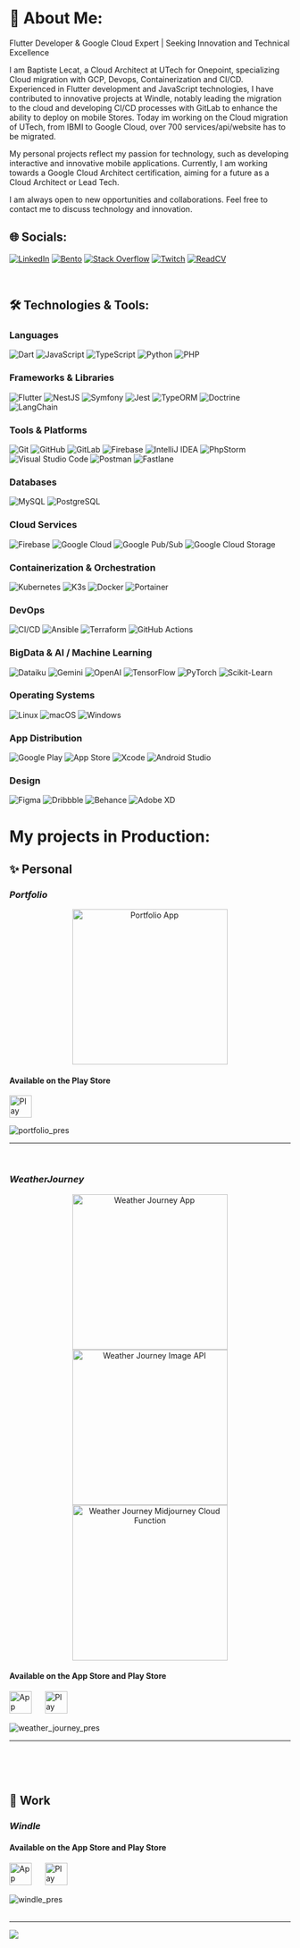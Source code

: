 # 💫 About Me:

Flutter Developer & Google Cloud Expert | Seeking Innovation and Technical Excellence

I am Baptiste Lecat, a Cloud Architect at UTech for Onepoint, specializing Cloud migration with GCP, Devops, Containerization and CI/CD. Experienced in Flutter development and JavaScript technologies, I have contributed to innovative projects at Windle, notably leading the migration to the cloud and developing CI/CD processes with GitLab to enhance the ability to deploy on mobile Stores.
Today im working on the Cloud migration of UTech, from IBMI to Google Cloud, over 700 services/api/website has to be migrated.


My personal projects reflect my passion for technology, such as developing interactive and innovative mobile applications. Currently, I am working towards a Google Cloud Architect certification, aiming for a future as a Cloud Architect or Lead Tech.

I am always open to new opportunities and collaborations. Feel free to contact me to discuss technology and innovation.

## 🌐 Socials:
[![LinkedIn](https://img.shields.io/badge/LinkedIn-0A66C2.svg?style=for-the-badge&logo=LinkedIn&logoColor=white)](https://linkedin.com/in/baptiste-lecat) [![Bento](https://img.shields.io/badge/Bento-768CFF.svg?style=for-the-badge&logo=Bento&logoColor=white)](https://bento.me/baptistelecat) [![Stack Overflow](https://img.shields.io/badge/Stack%20Overflow-F58025.svg?style=for-the-badge&logo=Stack-Overflow&logoColor=white)](https://stackoverflow.com/users/19101705) [![Twitch](https://img.shields.io/badge/Twitch-9146FF.svg?style=for-the-badge&logo=Twitch&logoColor=white)](https://twitch.tv/Baptiste_Lecat) [![ReadCV](https://img.shields.io/badge/Read.cv-111111.svg?style=for-the-badge&logo=readdotcv&logoColor=white)](https://read.cv/baptistelecat) 

<br/>

## 🛠️ Technologies & Tools:
### Languages
![Dart](https://img.shields.io/badge/Dart-0175C2.svg?style=for-the-badge&logo=Dart&logoColor=white) ![JavaScript](https://img.shields.io/badge/JavaScript-F7DF1E.svg?style=for-the-badge&logo=JavaScript&logoColor=black) ![TypeScript](https://img.shields.io/badge/TypeScript-007ACC.svg?style=for-the-badge&logo=TypeScript&logoColor=white) ![Python](https://img.shields.io/badge/Python-3776AB.svg?style=for-the-badge&logo=Python&logoColor=white) ![PHP](https://img.shields.io/badge/PHP-777BB4.svg?style=for-the-badge&logo=PHP&logoColor=white)

### Frameworks & Libraries
![Flutter](https://img.shields.io/badge/Flutter-02569B.svg?style=for-the-badge&logo=Flutter&logoColor=white) ![NestJS](https://img.shields.io/badge/NestJS-E0234E.svg?style=for-the-badge&logo=NestJS&logoColor=white) ![Symfony](https://img.shields.io/badge/Symfony-000000.svg?style=for-the-badge&logo=Symfony&logoColor=white) ![Jest](https://img.shields.io/badge/Jest-C21325.svg?style=for-the-badge&logo=Jest&logoColor=white) ![TypeORM](https://img.shields.io/badge/TypeORM-FE0803.svg?style=for-the-badge&logo=TypeORM&logoColor=white) ![Doctrine](https://img.shields.io/badge/Doctrine-FC6A31.svg?style=for-the-badge&logo=Doctrine&logoColor=white) ![LangChain](https://img.shields.io/badge/LangChain-1C3C3C.svg?style=for-the-badge&logo=LangChain&logoColor=white)

### Tools & Platforms
![Git](https://img.shields.io/badge/Git-F05032.svg?style=for-the-badge&logo=Git&logoColor=white) ![GitHub](https://img.shields.io/badge/GitHub-181717.svg?style=for-the-badge&logo=GitHub&logoColor=white) ![GitLab](https://img.shields.io/badge/GitLab-FC6D26.svg?style=for-the-badge&logo=GitLab&logoColor=white) ![Firebase](https://img.shields.io/badge/Firebase-FFCA28.svg?style=for-the-badge&logo=Firebase&logoColor=black) ![IntelliJ IDEA](https://img.shields.io/badge/IntelliJ%20IDEA-000000.svg?style=for-the-badge&logo=IntelliJ-IDEA&logoColor=white) ![PhpStorm](https://img.shields.io/badge/PhpStorm-000000.svg?style=for-the-badge&logo=PhpStorm&logoColor=white) ![Visual Studio Code](https://img.shields.io/badge/Visual%20Studio%20Code-007ACC.svg?style=for-the-badge&logo=Visual-Studio-Code&logoColor=white) ![Postman](https://img.shields.io/badge/Postman-FF6C37.svg?style=for-the-badge&logo=Postman&logoColor=white) ![Fastlane](https://img.shields.io/badge/Fastlane-00F200.svg?style=for-the-badge&logo=Fastlane&logoColor=white)

### Databases
![MySQL](https://img.shields.io/badge/MySQL-4479A1.svg?style=for-the-badge&logo=MySQL&logoColor=white) ![PostgreSQL](https://img.shields.io/badge/PostgreSQL-336791.svg?style=for-the-badge&logo=PostgreSQL&logoColor=white)

### Cloud Services
![Firebase](https://img.shields.io/badge/Firebase-FFCA28.svg?style=for-the-badge&logo=Firebase&logoColor=black) ![Google Cloud](https://img.shields.io/badge/Google%20Cloud-4285F4.svg?style=for-the-badge&logo=Google-Cloud&logoColor=white) ![Google Pub/Sub](https://img.shields.io/badge/Google%20Pub/Sub-AECBFA.svg?style=for-the-badge&logo=Google-Pub/Sub&logoColor=black) ![Google Cloud Storage](https://img.shields.io/badge/Google%20Cloud%20Storage-AECBFA.svg?style=for-the-badge&logo=Google-Cloud-Storage&logoColor=black)

### Containerization & Orchestration
![Kubernetes](https://img.shields.io/badge/Kubernetes-326CE5.svg?style=for-the-badge&logo=Kubernetes&logoColor=white) ![K3s](https://img.shields.io/badge/K3s-FFC61C.svg?style=for-the-badge&logo=K3s&logoColor=black) ![Docker](https://img.shields.io/badge/Docker-2496ED.svg?style=for-the-badge&logo=Docker&logoColor=white) ![Portainer](https://img.shields.io/badge/Portainer-13BEF9.svg?style=for-the-badge&logo=Portainer&logoColor=white)

### DevOps
![CI/CD](https://img.shields.io/badge/CI%2FCD-6296CC.svg?style=for-the-badge&logo=CircleCI&logoColor=white) ![Ansible](https://img.shields.io/badge/Ansible-EE0000.svg?style=for-the-badge&logo=Ansible&logoColor=white) ![Terraform](https://img.shields.io/badge/Terraform-844FBA.svg?style=for-the-badge&logo=Terraform&logoColor=white) ![GitHub Actions](https://img.shields.io/badge/GitHub%20Actions-2088FF.svg?style=for-the-badge&logo=GitHub-Actions&logoColor=white)

### BigData & AI / Machine Learning
![Dataiku](https://img.shields.io/badge/Dataiku-2AB1AC.svg?style=for-the-badge&logo=Dataiku&logoColor=white) ![Gemini](https://img.shields.io/badge/Google%20Gemini-8E75B2.svg?style=for-the-badge&logo=Google-Gemini&logoColor=white) ![OpenAI](https://img.shields.io/badge/OpenAI-412991.svg?style=for-the-badge&logo=OpenAI&logoColor=white) ![TensorFlow](https://img.shields.io/badge/TensorFlow-FF6F00.svg?style=for-the-badge&logo=TensorFlow&logoColor=white) ![PyTorch](https://img.shields.io/badge/PyTorch-EE4C2C.svg?style=for-the-badge&logo=PyTorch&logoColor=white) ![Scikit-Learn](https://img.shields.io/badge/Scikit--Learn-F7931E.svg?style=for-the-badge&logo=scikit-learn&logoColor=white)


### Operating Systems
![Linux](https://img.shields.io/badge/Linux-FCC624.svg?style=for-the-badge&logo=Linux&logoColor=black) ![macOS](https://img.shields.io/badge/macOS-000000.svg?style=for-the-badge&logo=macOS&logoColor=white) ![Windows](https://img.shields.io/badge/Windows-0078D4.svg?style=for-the-badge&logo=Windows&logoColor=white)

### App Distribution
![Google Play](https://img.shields.io/badge/Google%20Play-414141.svg?style=for-the-badge&logo=Google-Play&logoColor=white) ![App Store](https://img.shields.io/badge/App%20Store-0D96F6.svg?style=for-the-badge&logo=App-Store&logoColor=white) ![Xcode](https://img.shields.io/badge/Xcode-147EFB.svg?style=for-the-badge&logo=Xcode&logoColor=white) ![Android Studio](https://img.shields.io/badge/Android%20Studio-3DDC84.svg?style=for-the-badge&logo=Android-Studio&logoColor=white)

### Design
![Figma](https://img.shields.io/badge/Figma-F24E1E.svg?style=for-the-badge&logo=Figma&logoColor=white) ![Dribbble](https://img.shields.io/badge/Dribbble-EA4C89.svg?style=for-the-badge&logo=Dribbble&logoColor=white) ![Behance](https://img.shields.io/badge/Behance-1769FF.svg?style=for-the-badge&logo=Behance&logoColor=white) ![Adobe XD](https://img.shields.io/badge/Adobe%20XD-FF61F6.svg?style=for-the-badge&logo=Adobe-XD&logoColor=white)




# My projects in Production:

## ✨ Personal
### _Portfolio_
<p align="center">
    <a href="https://github.com/BaptisteLecat/portfolio_app"><img width="278" src="https://my-github-readme-stats-eosin.vercel.app/api/pin/?username=BaptisteLecat&repo=portfolio_app&theme=transparent&show_icons=false" alt="Portfolio App"></a>
</p>

#### Available on the Play Store

<a href="https://play.google.com/store/apps/details?id=com.baptistelecat.portfolioapp&pcampaignid=web_share"><img src="https://github.com/BaptisteLecat/baptistelecat/assets/60200125/596d6840-5979-4a4b-a598-f975b3ff5922" alt="Play Store" width="40"/></a>

![portfolio_pres](https://github.com/BaptisteLecat/baptistelecat/assets/60200125/707de868-e9f4-47bf-bc98-013256691ab7)
<br/><hr><br/>
### _WeatherJourney_
<p align="center">
    <a href="https://github.com/BaptisteLecat/weather_journey"><img width="278" src="https://my-github-readme-stats-eosin.vercel.app/api/pin/?username=BaptisteLecat&repo=weather_journey&theme=transparent&show_icons=false" alt="Weather Journey App"></a>
    <a href="https://github.com/BaptisteLecat/weather-journey-image-api"><img width="278" src="https://my-github-readme-stats-eosin.vercel.app/api/pin/?username=BaptisteLecat&repo=weather-journey-image-api&theme=transparent&show_icons=false" alt="Weather Journey Image API"></a>
      <a href="https://github.com/BaptisteLecat/midjourney_cloud_function"><img width="278" src="https://my-github-readme-stats-eosin.vercel.app/api/pin/?username=BaptisteLecat&repo=midjourney_cloud_function&theme=transparent&show_icons=false" alt="Weather Journey Midjourney Cloud Function"></a>
</p>

#### Available on the App Store and Play Store

<a href="https://apps.apple.com/fr/app/weather-journey/id6451421432?l=en-GB"><img src="https://github.com/BaptisteLecat/baptistelecat/assets/60200125/927a9396-a9dd-4cbb-b538-ef30ab02e1d6" alt="App Store" width="40"/></a>
<span>&nbsp;&nbsp;&nbsp;&nbsp;</span>
<a href="https://play.google.com/store/apps/details?id=com.baptistelecat.weatherjourney&pcampaignid=web_share"><img src="https://github.com/BaptisteLecat/baptistelecat/assets/60200125/596d6840-5979-4a4b-a598-f975b3ff5922" alt="Play Store" width="40"/></a>

![weather_journey_pres](https://github.com/BaptisteLecat/baptistelecat/assets/60200125/c74e3831-a5d1-48ec-a0d4-725a192ade35)
<br/><hr><br/><br/><br/>
## 👞 Work
### _Windle_

#### Available on the App Store and Play Store

<a href="https://apps.apple.com/fr/app/windle/id1594317678?l=en-GB"><img src="https://github.com/BaptisteLecat/baptistelecat/assets/60200125/927a9396-a9dd-4cbb-b538-ef30ab02e1d6" alt="App Store" width="40"/></a>
<span>&nbsp;&nbsp;&nbsp;&nbsp;</span>
<a href="https://play.google.com/store/apps/details?id=com.hikari.windle&pcampaignid=web_share"><img src="https://github.com/BaptisteLecat/baptistelecat/assets/60200125/596d6840-5979-4a4b-a598-f975b3ff5922" alt="Play Store" width="40"/></a>

![windle_pres](https://github.com/BaptisteLecat/baptistelecat/assets/60200125/687dccc5-3d8c-4d15-be31-85a37d4254a1)
<br/><br/>

---
[![](https://visitcount.itsvg.in/api?id=baptistelecat&icon=7&color=8)](https://visitcount.itsvg.in)

<!-- Proudly created with GPRM ( https://gprm.itsvg.in ) -->
